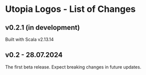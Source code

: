 # Utopia Logos - List of Changes

## v0.2.1 (in development)
Built with Scala v2.13.14

## v0.2 - 28.07.2024
The first beta release. Expect breaking changes in future updates.
